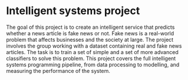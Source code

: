 # Intelligent systems project

The goal of this project is to create an intelligent service that predicts whether a news article is fake news or not. Fake news is a real-world problem that affects businesses and the society at large. The project involves the group working with a dataset containing real and fake news articles. The task is to train a set of simple and a set of more advanced classifiers to solve this problem. This project covers the full intelligent systems programming pipeline, from data processing to modelling, and measuring the performance of the system. 
